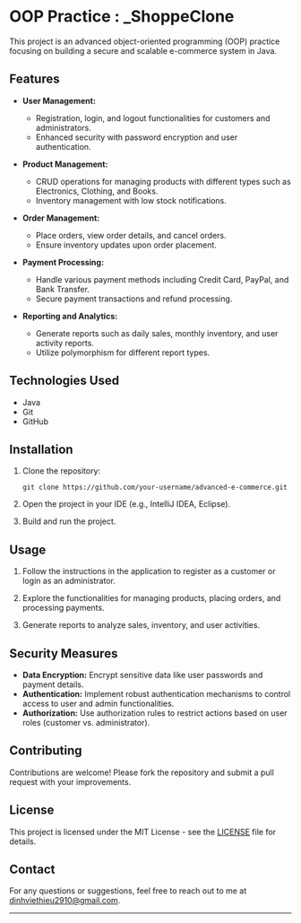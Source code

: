 
# OOP Practice : _ShoppeClone

This project is an advanced object-oriented programming (OOP) practice focusing on building a secure and scalable e-commerce system in Java.

## Features

- **User Management:**
  - Registration, login, and logout functionalities for customers and administrators.
  - Enhanced security with password encryption and user authentication.

- **Product Management:**
  - CRUD operations for managing products with different types such as Electronics, Clothing, and Books.
  - Inventory management with low stock notifications.

- **Order Management:**
  - Place orders, view order details, and cancel orders.
  - Ensure inventory updates upon order placement.

- **Payment Processing:**
  - Handle various payment methods including Credit Card, PayPal, and Bank Transfer.
  - Secure payment transactions and refund processing.

- **Reporting and Analytics:**
  - Generate reports such as daily sales, monthly inventory, and user activity reports.
  - Utilize polymorphism for different report types.

## Technologies Used

- Java
- Git
- GitHub

## Installation

1. Clone the repository:
   ```
   git clone https://github.com/your-username/advanced-e-commerce.git
   ```

2. Open the project in your IDE (e.g., IntelliJ IDEA, Eclipse).

3. Build and run the project.

## Usage

1. Follow the instructions in the application to register as a customer or login as an administrator.

2. Explore the functionalities for managing products, placing orders, and processing payments.

3. Generate reports to analyze sales, inventory, and user activities.

## Security Measures

- **Data Encryption:** Encrypt sensitive data like user passwords and payment details.
- **Authentication:** Implement robust authentication mechanisms to control access to user and admin functionalities.
- **Authorization:** Use authorization rules to restrict actions based on user roles (customer vs. administrator).

## Contributing

Contributions are welcome! Please fork the repository and submit a pull request with your improvements.

## License

This project is licensed under the MIT License - see the [LICENSE](LICENSE) file for details.

## Contact

For any questions or suggestions, feel free to reach out to me at dinhviethieu2910@gmail.com.

---

